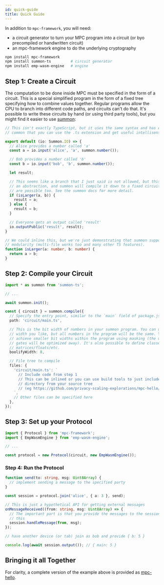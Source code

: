 ```yaml
---
id: quick-guide
title: Quick Guide
---
```


In addition to `mpc-framework`, you will need:

- a circuit generator to turn your MPC program into a circuit (or byo precompiled or handwritten circuit)
- an mpc-framework engine to do the underlying cryptography

```sh
npm install mpc-framework
npm install summon-ts         # circuit generator
npm install emp-wasm-engine   # engine
```

## Step 1: Create a Circuit

The computation to be done inside MPC must be specified in the form of a
circuit. This is a special simplified program in the form of a fixed tree
specifying how to combine values together. Regular programs allow the CPU to
branch into different code paths, and circuits can't do that. It's possible to
write these circuits by hand (or using third party tools), but you might find it
easier to use [summon](https://github.com/privacy-scaling-explorations/summon/):

```ts
// This isn't exactly TypeScript, but it uses the same syntax and has enough in
// common that you can use the .ts extension and get useful intellisense

export default (io: Summon.IO) => {
  // Alice provides a number called 'a'
  const a = io.input('alice', 'a', summon.number());

  // Bob provides a number called 'b'
  const b = io.input('bob', 'b', summon.number());

  let result;

  // This seems like a branch that I just said is not allowed, but this is just
  // an abstraction, and summon will compile it down to a fixed circuit. Loops
  // are possible too. See the summon docs for more detail.
  if (isLarger(a, b)) {
    result = a;
  } else {
    result = b;
  }

  // Everyone gets an output called 'result'
  io.outputPublic('result', result);
}

// We could inline this, but we're just demonstrating that summon supports
// modularity (multi-file works too and many other TS features).
function isLarger(a: number, b: number) {
  return a > b;
}
```

## Step 2: Compile your Circuit

```ts
import * as summon from 'summon-ts';

// ...

await summon.init();

const { circuit } = summon.compile({
  // Specify the entry point, similar to the `main` field of package.json
  path: 'circuit/main.ts',

  // This is the bit width of numbers in your summon program. You can use any
  // width you like, but all numbers in the program will be the same. You can
  // achieve smaller bit widths within the program using masking (the unused
  // gates will be optimized away). It's also possible to define classes for
  // matrices/floats/etc.
  boolifyWidth: 8,

  // File tree to compile
  files: {
    'circuit/main.ts': `
      // Include code from step 1
      // This can be inlined or you can use build tools to just include a
      // directory from your source tree
      // (eg https://github.com/privacy-scaling-explorations/mpc-hello/tree/main/client-client)
    `,
    // Other files can be specified here
  },
});
```

## Step 3: Set up your Protocol

```ts
import { Protocol } from 'mpc-framework';
import { EmpWasmEngine } from 'emp-wasm-engine';

// ...

const protocol = new Protocol(circuit, new EmpWasmEngine());
```

### Step 4: Run the Protocol

```ts
function send(to: string, msg: Uint8Array) {
  // implement sending a message to the specified party
}

const session = protocol.join('alice', { a: 3 }, send);

// This is just a hypothetical API for getting external messages
onMessageReceived((from: string, msg: Uint8Array) => {
  // The important part is that you provide the messages to the session like
  // this
  session.handleMessage(from, msg);
});

// have another device (or tab) join as bob and provide { b: 5 }

console.log(await session.output()); // { main: 5 }
```

## Bringing it all Together

For clarity, a complete version of the example above is provided as
[mpc-hello](https://mpc.pse.dev/apps/hello).
